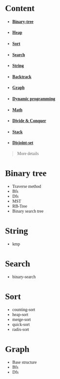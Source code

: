 # <font face="Consolas"> Content 
- #### [Binary-tree](./binary-tree)
- #### [Heap](./heap)
- #### [Sort](./sort)
- #### [Search](./search)
- #### [String](./string)
- #### [Backtrack](./backtrack)
- #### [Graph](./graph)
- #### [Dynamic programming](./dynamic-programming)
- #### [Math](./math)
- #### [Divide & Conquer](./divide&conquer)
- #### [Stack](./stack)
- #### [Disjoint-set](./disjoint-set)

> More details 

# Binary tree
- Traverse method
- Bfs
- Dfs
- MST
- RB-Tree
- Binary search tree
# String
- kmp
# Search
- binary-search
# Sort
- counting-sort
- heap-sort
- merge-sort
- quick-sort
- radix-sort
# Graph
- Base structure 
- Bfs
- Dfs
</font>
